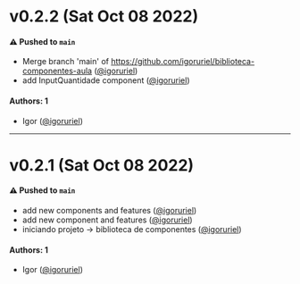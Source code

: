 # v0.2.2 (Sat Oct 08 2022)

#### ⚠️ Pushed to `main`

- Merge branch 'main' of https://github.com/igoruriel/biblioteca-componentes-aula ([@igoruriel](https://github.com/igoruriel))
- add InputQuantidade component ([@igoruriel](https://github.com/igoruriel))

#### Authors: 1

- Igor ([@igoruriel](https://github.com/igoruriel))

---

# v0.2.1 (Sat Oct 08 2022)

#### ⚠️ Pushed to `main`

- add new components and features ([@igoruriel](https://github.com/igoruriel))
- add new component and features ([@igoruriel](https://github.com/igoruriel))
- iniciando projeto -> biblioteca de componentes ([@igoruriel](https://github.com/igoruriel))

#### Authors: 1

- Igor ([@igoruriel](https://github.com/igoruriel))

